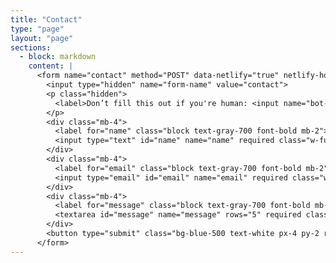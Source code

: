 ```yaml
---
title: "Contact"
type: "page"
layout: "page"
sections:
  - block: markdown
    content: |
      <form name="contact" method="POST" data-netlify="true" netlify-honeypot="bot-field" class="max-w-xl mx-auto p-6 bg-white rounded-md shadow-md">
        <input type="hidden" name="form-name" value="contact">
        <p class="hidden">
          <label>Don’t fill this out if you're human: <input name="bot-field" /></label>
        </p>
        <div class="mb-4">
          <label for="name" class="block text-gray-700 font-bold mb-2">Name</label>
          <input type="text" id="name" name="name" required class="w-full px-3 py-2 border border-gray-300 rounded-md">
        </div>
        <div class="mb-4">
          <label for="email" class="block text-gray-700 font-bold mb-2">Email</label>
          <input type="email" id="email" name="email" required class="w-full px-3 py-2 border border-gray-300 rounded-md">
        </div>
        <div class="mb-4">
          <label for="message" class="block text-gray-700 font-bold mb-2">Message</label>
          <textarea id="message" name="message" rows="5" required class="w-full px-3 py-2 border border-gray-300 rounded-md"></textarea>
        </div>
        <button type="submit" class="bg-blue-500 text-white px-4 py-2 rounded-md hover:bg-blue-600">Send</button>
      </form>
---
```

